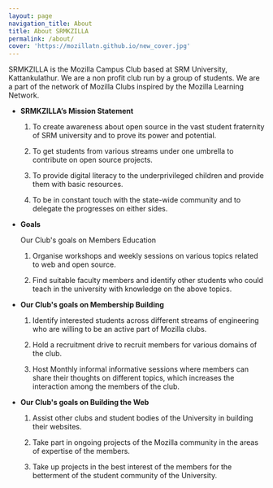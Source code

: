 ```yaml
---
layout: page
navigation_title: About
title: About SRMKZILLA
permalink: /about/
cover: 'https://mozillatn.github.io/new_cover.jpg'
---
```


SRMKZILLA is the Mozilla Campus Club based at SRM University, Kattankulathur. We are a non profit club run by a group of students. We are a part of the network of Mozilla Clubs inspired by the Mozilla Learning Network.

<ul>
<li><b>SRMKZILLA’s  Mission Statement</b></li>

1) To create awareness about open source in the vast student fraternity of SRM university and to prove its power and potential.

2) To get students from various streams under one umbrella to contribute on open source projects.

3) To provide digital literacy to the underprivileged children and provide them with basic resources.

4) To be in constant touch with the state-wide community and to delegate the progresses on either sides. 

<li><b>Goals</b></li>

Our Club's goals on Members Education

1) Organise workshops and weekly sessions on various topics related to web and open source.

2) Find suitable faculty members and identify other students who could teach in the university with knowledge on the above topics.

<li><b>Our Club's goals on Membership Building</b></li>

1) Identify interested students across different streams of engineering who are willing to be an active part of Mozilla clubs.

2) Hold a recruitment drive to recruit members for various domains of the club.

3) Host Monthly informal informative sessions where members can share their thoughts on different topics, which increases the interaction among the members of the club.

 
<li><b>Our Club's goals on Building the Web</b></li>

1) Assist other clubs and student bodies of the University in building their websites.

2) Take part in ongoing projects of the Mozilla community in the areas of expertise of the members.

3) Take up projects in the best interest of the members for the betterment of the student community of the University.

</ul>